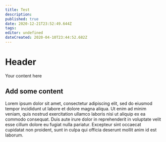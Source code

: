 ```yaml
---
title: Test
description: 
published: true
date: 2020-12-21T23:52:49.644Z
tags: 
editor: undefined
dateCreated: 2020-04-10T23:44:52.682Z
---
```


# Header
Your content here

## Add some content
Lorem ipsum dolor sit amet, consectetur adipiscing elit, sed do eiusmod tempor incididunt ut labore et dolore magna aliqua. Ut enim ad minim veniam, quis nostrud exercitation ullamco laboris nisi ut aliquip ex ea commodo consequat. Duis aute irure dolor in reprehenderit in voluptate velit esse cillum dolore eu fugiat nulla pariatur. Excepteur sint occaecat cupidatat non proident, sunt in culpa qui officia deserunt mollit anim id est laborum.



